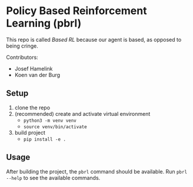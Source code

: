 # Policy Based Reinforcement Learning (pbrl)

This repo is called _Based RL_ because our agent is based, as opposed to being cringe.

Contributors:

- Josef Hamelink
- Koen van der Burg

## Setup

1. clone the repo
2. (recommended) create and activate virtual environment
   - `python3 -m venv venv`
   - `source venv/bin/activate`
3. build project
   - `pip install -e .`

## Usage

After building the project, the `pbrl` command should be available.
Run `pbrl --help` to see the available commands.
